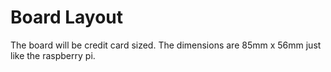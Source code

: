 # Board Layout

The board will be credit card sized. The dimensions are 85mm x 56mm just like the raspberry pi. 
